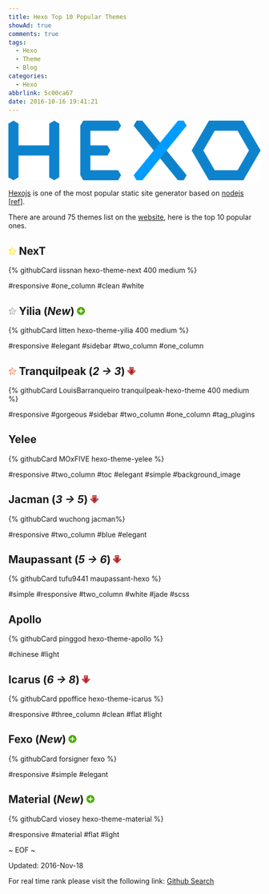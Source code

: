 ```yaml
---
title: Hexo Top 10 Popular Themes
showAd: true
comments: true
tags:
  - Hexo
  - Theme
  - Blog
categories:
  - Hexo
abbrlink: 5c00ca67
date: 2016-10-16 19:41:21
---
```


![](\img\hexo-logo.png)

[Hexojs](https://hexo.io/) is one of the most popular static site generator based on [nodejs](https://nodejs.org/en/) [[ref](https://www.staticgen.com/)].

There are around 75 themes list on the [website](https://hexo.io/themes/), here is the top 10 popular ones. 

<!-- more -->

##  <img class="nofancybox" src="/img/top1.png" style="display: inline; border-style: none;"> NexT

{% githubCard iissnan hexo-theme-next 400 medium %}

#responsive  #one_column  #clean  #white

## <img class="nofancybox" src="/img/top2.png" style="display: inline; border-style: none;"> Yilia (*New*) <img class="nofancybox" src="/img/new.png" style="display: inline; border-style: none;">

{% githubCard litten hexo-theme-yilia 400 medium %}

#responsive  #elegant  #sidebar  #two_column  #one_column

## <img class="nofancybox" src="/img/top3.png" style="display: inline; border-style: none;"> Tranquilpeak (*2 -> 3*) <img class="nofancybox" src="/img/down.png" style="display: inline; border-style: none;">

{% githubCard LouisBarranqueiro tranquilpeak-hexo-theme 400 medium %}

#responsive  #gorgeous  #sidebar  #two_column  #one_column  #tag_plugins

## Yelee 

{% githubCard MOxFIVE hexo-theme-yelee %}

#responsive  #two_column  #toc  #elegant  #simple  #background_image

## Jacman (*3 -> 5*) <img class="nofancybox" src="/img/down.png" style="display: inline; border-style: none;">

{% githubCard wuchong jacman%} 

#responsive  #two_column  #blue  #elegant

## Maupassant (*5 -> 6*) <img class="nofancybox" src="/img/down.png" style="display: inline; border-style: none;">

{% githubCard tufu9441 maupassant-hexo %}

#simple  #responsive  #two_column  #white  #jade  #scss

## Apollo 

{% githubCard pinggod hexo-theme-apollo %}

#chinese  #light

## Icarus (*6 -> 8*) <img class="nofancybox" src="/img/down.png" style="display: inline; border-style: none;">

{% githubCard ppoffice hexo-theme-icarus %}

#responsive  #three_column  #clean  #flat  #light

## Fexo (*New*) <img class="nofancybox" src="/img/new.png" style="display: inline; border-style: none;">

{% githubCard forsigner fexo %}

#responsive #simple #elegant

## Material (*New*) <img class="nofancybox" src="/img/new.png" style="display: inline; border-style: none;">

{% githubCard viosey hexo-theme-material %}

#responsive #material #flat #light

~ EOF ~

Updated: 2016-Nov-18

For real time rank please visit the following link: [Github Search](https://github.com/search?o=desc&q=hexo-theme&s=stars&type=Repositories&utf8=%E2%9C%93)